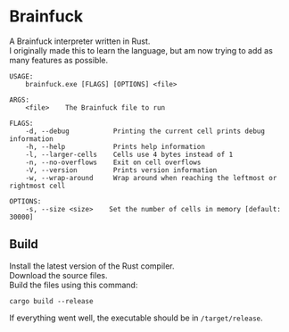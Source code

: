 # Brainfuck

A Brainfuck interpreter written in Rust.\
I originally made this to learn the language, but am now trying to add as many features as possible.

```
USAGE:
    brainfuck.exe [FLAGS] [OPTIONS] <file>

ARGS:
    <file>    The Brainfuck file to run

FLAGS:
    -d, --debug           Printing the current cell prints debug information
    -h, --help            Prints help information
    -l, --larger-cells    Cells use 4 bytes instead of 1
    -n, --no-overflows    Exit on cell overflows
    -V, --version         Prints version information
    -w, --wrap-around     Wrap around when reaching the leftmost or rightmost cell

OPTIONS:
    -s, --size <size>    Set the number of cells in memory [default: 30000]
```

## Build

Install the latest version of the Rust compiler.\
Download the source files.\
Build the files using this command:
```
cargo build --release
```
If everything went well, the executable should be in `/target/release`.